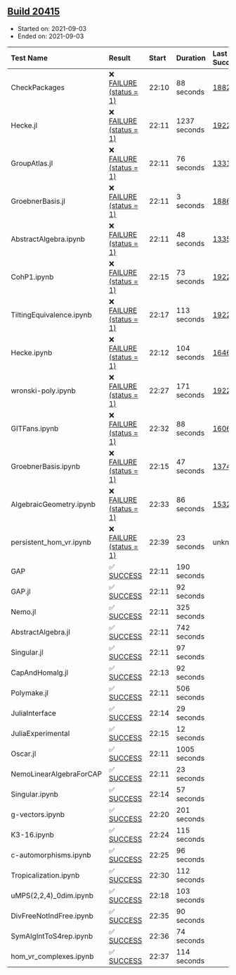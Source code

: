## [Build 20415](https://oscarci.mathematik.uni-kl.de/job/oscar/20415/)

* Started on: 2021-09-03
* Ended on: 2021-09-03

| Test Name    | Result | Start | Duration | Last Success | First Failure |
|:-------------|:-------|:------|:---------|:-------------|:--------------|
| CheckPackages | ❌ [FAILURE (status = 1)](https://oscarci.mathematik.uni-kl.de/job/oscar/20415/artifact/logs/build-20415/CheckPackages.log) | 22:10 | 88 seconds | [18822](https://oscarci.mathematik.uni-kl.de/job/oscar/18822/) | [18823](https://oscarci.mathematik.uni-kl.de/job/oscar/18823/) |
| Hecke.jl | ❌ [FAILURE (status = 1)](https://oscarci.mathematik.uni-kl.de/job/oscar/20415/artifact/logs/build-20415/Hecke.jl.log) | 22:11 | 1237 seconds | [19222](https://oscarci.mathematik.uni-kl.de/job/oscar/19222/) | [20152](https://oscarci.mathematik.uni-kl.de/job/oscar/20152/) |
| GroupAtlas.jl | ❌ [FAILURE (status = 1)](https://oscarci.mathematik.uni-kl.de/job/oscar/20415/artifact/logs/build-20415/GroupAtlas.jl.log) | 22:11 | 76 seconds | [13311](https://oscarci.mathematik.uni-kl.de/job/oscar/13311/) | [13312](https://oscarci.mathematik.uni-kl.de/job/oscar/13312/) |
| GroebnerBasis.jl | ❌ [FAILURE (status = 1)](https://oscarci.mathematik.uni-kl.de/job/oscar/20415/artifact/logs/build-20415/GroebnerBasis.jl.log) | 22:11 | 3 seconds | [18864](https://oscarci.mathematik.uni-kl.de/job/oscar/18864/) | [18865](https://oscarci.mathematik.uni-kl.de/job/oscar/18865/) |
| AbstractAlgebra.ipynb | ❌ [FAILURE (status = 1)](https://oscarci.mathematik.uni-kl.de/job/oscar/20415/artifact/logs/build-20415/AbstractAlgebra.ipynb.log) | 22:11 | 48 seconds | [13355](https://oscarci.mathematik.uni-kl.de/job/oscar/13355/) | [13356](https://oscarci.mathematik.uni-kl.de/job/oscar/13356/) |
| CohP1.ipynb | ❌ [FAILURE (status = 1)](https://oscarci.mathematik.uni-kl.de/job/oscar/20415/artifact/logs/build-20415/CohP1.ipynb.log) | 22:15 | 73 seconds | [19222](https://oscarci.mathematik.uni-kl.de/job/oscar/19222/) | [20152](https://oscarci.mathematik.uni-kl.de/job/oscar/20152/) |
| TiltingEquivalence.ipynb | ❌ [FAILURE (status = 1)](https://oscarci.mathematik.uni-kl.de/job/oscar/20415/artifact/logs/build-20415/TiltingEquivalence.ipynb.log) | 22:17 | 113 seconds | [19222](https://oscarci.mathematik.uni-kl.de/job/oscar/19222/) | [20152](https://oscarci.mathematik.uni-kl.de/job/oscar/20152/) |
| Hecke.ipynb | ❌ [FAILURE (status = 1)](https://oscarci.mathematik.uni-kl.de/job/oscar/20415/artifact/logs/build-20415/Hecke.ipynb.log) | 22:12 | 104 seconds | [16463](https://oscarci.mathematik.uni-kl.de/job/oscar/16463/) | [16464](https://oscarci.mathematik.uni-kl.de/job/oscar/16464/) |
| wronski-poly.ipynb | ❌ [FAILURE (status = 1)](https://oscarci.mathematik.uni-kl.de/job/oscar/20415/artifact/logs/build-20415/wronski-poly.ipynb.log) | 22:27 | 171 seconds | [19222](https://oscarci.mathematik.uni-kl.de/job/oscar/19222/) | [20152](https://oscarci.mathematik.uni-kl.de/job/oscar/20152/) |
| GITFans.ipynb | ❌ [FAILURE (status = 1)](https://oscarci.mathematik.uni-kl.de/job/oscar/20415/artifact/logs/build-20415/GITFans.ipynb.log) | 22:32 | 88 seconds | [16068](https://oscarci.mathematik.uni-kl.de/job/oscar/16068/) | [16069](https://oscarci.mathematik.uni-kl.de/job/oscar/16069/) |
| GroebnerBasis.ipynb | ❌ [FAILURE (status = 1)](https://oscarci.mathematik.uni-kl.de/job/oscar/20415/artifact/logs/build-20415/GroebnerBasis.ipynb.log) | 22:15 | 47 seconds | [13748](https://oscarci.mathematik.uni-kl.de/job/oscar/13748/) | [13749](https://oscarci.mathematik.uni-kl.de/job/oscar/13749/) |
| AlgebraicGeometry.ipynb | ❌ [FAILURE (status = 1)](https://oscarci.mathematik.uni-kl.de/job/oscar/20415/artifact/logs/build-20415/AlgebraicGeometry.ipynb.log) | 22:33 | 86 seconds | [15322](https://oscarci.mathematik.uni-kl.de/job/oscar/15322/) | [15323](https://oscarci.mathematik.uni-kl.de/job/oscar/15323/) |
| persistent_hom_vr.ipynb | ❌ [FAILURE (status = 1)](https://oscarci.mathematik.uni-kl.de/job/oscar/20415/artifact/logs/build-20415/persistent_hom_vr.ipynb.log) | 22:39 | 23 seconds | unknown | unknown |
| GAP | ✅ [SUCCESS](https://oscarci.mathematik.uni-kl.de/job/oscar/20415/artifact/logs/build-20415/GAP.log) | 22:11 | 190 seconds |  |  |
| GAP.jl | ✅ [SUCCESS](https://oscarci.mathematik.uni-kl.de/job/oscar/20415/artifact/logs/build-20415/GAP.jl.log) | 22:11 | 92 seconds |  |  |
| Nemo.jl | ✅ [SUCCESS](https://oscarci.mathematik.uni-kl.de/job/oscar/20415/artifact/logs/build-20415/Nemo.jl.log) | 22:11 | 325 seconds |  |  |
| AbstractAlgebra.jl | ✅ [SUCCESS](https://oscarci.mathematik.uni-kl.de/job/oscar/20415/artifact/logs/build-20415/AbstractAlgebra.jl.log) | 22:11 | 742 seconds |  |  |
| Singular.jl | ✅ [SUCCESS](https://oscarci.mathematik.uni-kl.de/job/oscar/20415/artifact/logs/build-20415/Singular.jl.log) | 22:11 | 97 seconds |  |  |
| CapAndHomalg.jl | ✅ [SUCCESS](https://oscarci.mathematik.uni-kl.de/job/oscar/20415/artifact/logs/build-20415/CapAndHomalg.jl.log) | 22:13 | 92 seconds |  |  |
| Polymake.jl | ✅ [SUCCESS](https://oscarci.mathematik.uni-kl.de/job/oscar/20415/artifact/logs/build-20415/Polymake.jl.log) | 22:11 | 506 seconds |  |  |
| JuliaInterface | ✅ [SUCCESS](https://oscarci.mathematik.uni-kl.de/job/oscar/20415/artifact/logs/build-20415/JuliaInterface.log) | 22:14 | 29 seconds |  |  |
| JuliaExperimental | ✅ [SUCCESS](https://oscarci.mathematik.uni-kl.de/job/oscar/20415/artifact/logs/build-20415/JuliaExperimental.log) | 22:15 | 12 seconds |  |  |
| Oscar.jl | ✅ [SUCCESS](https://oscarci.mathematik.uni-kl.de/job/oscar/20415/artifact/logs/build-20415/Oscar.jl.log) | 22:11 | 1005 seconds |  |  |
| NemoLinearAlgebraForCAP | ✅ [SUCCESS](https://oscarci.mathematik.uni-kl.de/job/oscar/20415/artifact/logs/build-20415/NemoLinearAlgebraForCAP.log) | 22:11 | 23 seconds |  |  |
| Singular.ipynb | ✅ [SUCCESS](https://oscarci.mathematik.uni-kl.de/job/oscar/20415/artifact/logs/build-20415/Singular.ipynb.log) | 22:14 | 57 seconds |  |  |
| g-vectors.ipynb | ✅ [SUCCESS](https://oscarci.mathematik.uni-kl.de/job/oscar/20415/artifact/logs/build-20415/g-vectors.ipynb.log) | 22:20 | 201 seconds |  |  |
| K3-16.ipynb | ✅ [SUCCESS](https://oscarci.mathematik.uni-kl.de/job/oscar/20415/artifact/logs/build-20415/K3-16.ipynb.log) | 22:24 | 115 seconds |  |  |
| c-automorphisms.ipynb | ✅ [SUCCESS](https://oscarci.mathematik.uni-kl.de/job/oscar/20415/artifact/logs/build-20415/c-automorphisms.ipynb.log) | 22:25 | 96 seconds |  |  |
| Tropicalization.ipynb | ✅ [SUCCESS](https://oscarci.mathematik.uni-kl.de/job/oscar/20415/artifact/logs/build-20415/Tropicalization.ipynb.log) | 22:30 | 112 seconds |  |  |
| uMPS(2,2,4)_0dim.ipynb | ✅ [SUCCESS](https://oscarci.mathematik.uni-kl.de/job/oscar/20415/artifact/logs/build-20415/uMPS-2-2-4-_0dim.ipynb.log) | 22:18 | 103 seconds |  |  |
| DivFreeNotIndFree.ipynb | ✅ [SUCCESS](https://oscarci.mathematik.uni-kl.de/job/oscar/20415/artifact/logs/build-20415/DivFreeNotIndFree.ipynb.log) | 22:35 | 90 seconds |  |  |
| SymAlgIntToS4rep.ipynb | ✅ [SUCCESS](https://oscarci.mathematik.uni-kl.de/job/oscar/20415/artifact/logs/build-20415/SymAlgIntToS4rep.ipynb.log) | 22:36 | 74 seconds |  |  |
| hom_vr_complexes.ipynb | ✅ [SUCCESS](https://oscarci.mathematik.uni-kl.de/job/oscar/20415/artifact/logs/build-20415/hom_vr_complexes.ipynb.log) | 22:37 | 114 seconds |  |  |
